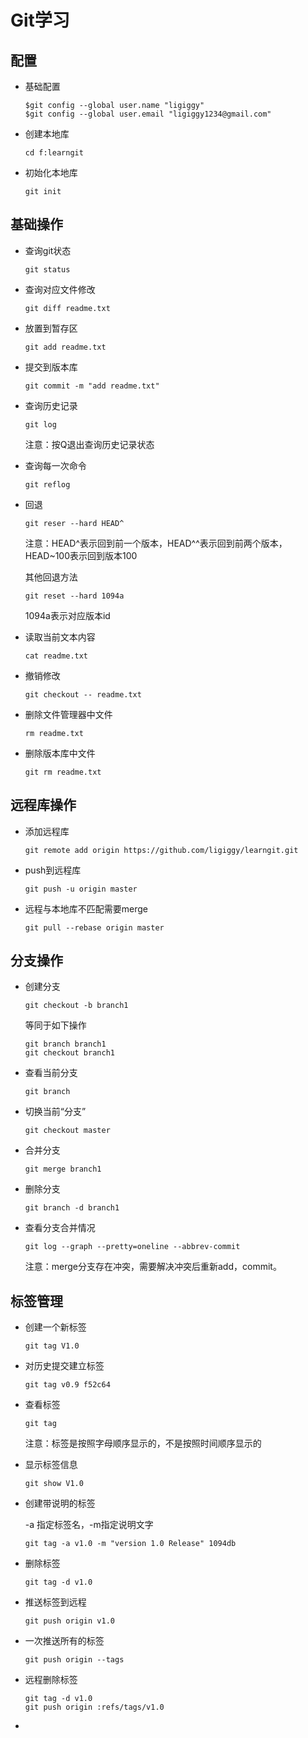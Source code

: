 # Git学习

## 配置

* 基础配置

  ~~~
  $git config --global user.name "ligiggy"
  $git config --global user.email "ligiggy1234@gmail.com"
  ~~~

* 创建本地库

  ~~~
  cd f:learngit
  ~~~

* 初始化本地库

  ~~~
  git init
  ~~~

  



## 基础操作

* 查询git状态

  ```
  git status
  ```

* 查询对应文件修改

  ```
  git diff readme.txt
  ```

* 放置到暂存区

  ~~~
  git add readme.txt
  ~~~

* 提交到版本库

  ~~~
  git commit -m "add readme.txt"
  ~~~

* 查询历史记录

  ~~~
  git log
  ~~~

  注意：按Q退出查询历史记录状态

* 查询每一次命令

  ~~~
  git reflog
  ~~~

* 回退

  ~~~
  git reser --hard HEAD^
  ~~~

  注意：HEAD^表示回到前一个版本，HEAD^^表示回到前两个版本，HEAD~100表示回到版本100

  其他回退方法

  ~~~
  git reset --hard 1094a
  ~~~

  1094a表示对应版本id

* 读取当前文本内容

  ~~~
  cat readme.txt
  ~~~

* 撤销修改

  ~~~
  git checkout -- readme.txt
  ~~~

* 删除文件管理器中文件

  ~~~
  rm readme.txt
  ~~~

* 删除版本库中文件

  ~~~
  git rm readme.txt
  ~~~



## 远程库操作

* 添加远程库

  ~~~
  git remote add origin https://github.com/ligiggy/learngit.git
  ~~~

* push到远程库

  ~~~
  git push -u origin master
  ~~~

* 远程与本地库不匹配需要merge

  ~~~
  git pull --rebase origin master
  ~~~



## 分支操作

* 创建分支

  ~~~
  git checkout -b branch1
  ~~~

  等同于如下操作

  ~~~
  git branch branch1
  git checkout branch1
  ~~~

* 查看当前分支

  ~~~
  git branch
  ~~~

* 切换当前“分支”

  ~~~
  git checkout master
  ~~~

* 合并分支

  ~~~
  git merge branch1
  ~~~

* 删除分支

  ~~~
  git branch -d branch1
  ~~~

* 查看分支合并情况

  ~~~
  git log --graph --pretty=oneline --abbrev-commit
  ~~~

  注意：merge分支存在冲突，需要解决冲突后重新add，commit。



## 标签管理

* 创建一个新标签

  ~~~
  git tag V1.0
  ~~~

* 对历史提交建立标签

  ~~~
  git tag v0.9 f52c64
  ~~~

* 查看标签

  ~~~
  git tag
  ~~~

  注意：标签是按照字母顺序显示的，不是按照时间顺序显示的

* 显示标签信息

  ~~~
  git show V1.0
  ~~~

* 创建带说明的标签

  -a 指定标签名，-m指定说明文字

  ~~~
  git tag -a v1.0 -m "version 1.0 Release" 1094db
  ~~~

* 删除标签

  ~~~
  git tag -d v1.0
  ~~~

* 推送标签到远程

  ~~~
  git push origin v1.0
  ~~~

* 一次推送所有的标签

  ~~~
  git push origin --tags
  ~~~

* 远程删除标签

  ~~~
  git tag -d v1.0
  git push origin :refs/tags/v1.0
  ~~~

* 